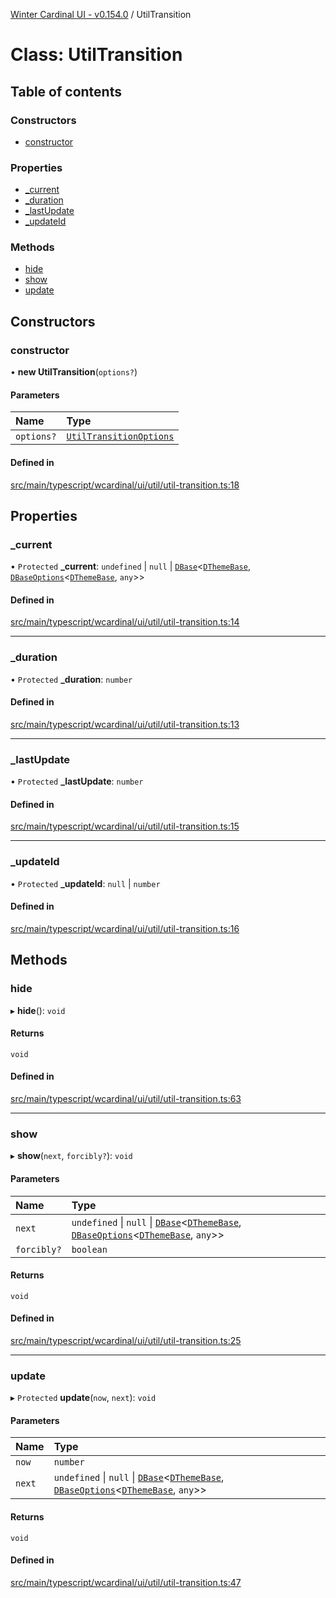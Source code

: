 [Winter Cardinal UI - v0.154.0](../index.md) / UtilTransition

# Class: UtilTransition

## Table of contents

### Constructors

- [constructor](UtilTransition.md#constructor)

### Properties

- [\_current](UtilTransition.md#_current)
- [\_duration](UtilTransition.md#_duration)
- [\_lastUpdate](UtilTransition.md#_lastupdate)
- [\_updateId](UtilTransition.md#_updateid)

### Methods

- [hide](UtilTransition.md#hide)
- [show](UtilTransition.md#show)
- [update](UtilTransition.md#update)

## Constructors

### constructor

• **new UtilTransition**(`options?`)

#### Parameters

| Name | Type |
| :------ | :------ |
| `options?` | [`UtilTransitionOptions`](../interfaces/UtilTransitionOptions.md) |

#### Defined in

[src/main/typescript/wcardinal/ui/util/util-transition.ts:18](https://github.com/winter-cardinal/winter-cardinal-ui/blob/v0.154.0/src/main/typescript/wcardinal/ui/util/util-transition.ts#L18)

## Properties

### \_current

• `Protected` **\_current**: `undefined` \| ``null`` \| [`DBase`](DBase.md)<[`DThemeBase`](../interfaces/DThemeBase.md), [`DBaseOptions`](../interfaces/DBaseOptions.md)<[`DThemeBase`](../interfaces/DThemeBase.md), `any`\>\>

#### Defined in

[src/main/typescript/wcardinal/ui/util/util-transition.ts:14](https://github.com/winter-cardinal/winter-cardinal-ui/blob/v0.154.0/src/main/typescript/wcardinal/ui/util/util-transition.ts#L14)

___

### \_duration

• `Protected` **\_duration**: `number`

#### Defined in

[src/main/typescript/wcardinal/ui/util/util-transition.ts:13](https://github.com/winter-cardinal/winter-cardinal-ui/blob/v0.154.0/src/main/typescript/wcardinal/ui/util/util-transition.ts#L13)

___

### \_lastUpdate

• `Protected` **\_lastUpdate**: `number`

#### Defined in

[src/main/typescript/wcardinal/ui/util/util-transition.ts:15](https://github.com/winter-cardinal/winter-cardinal-ui/blob/v0.154.0/src/main/typescript/wcardinal/ui/util/util-transition.ts#L15)

___

### \_updateId

• `Protected` **\_updateId**: ``null`` \| `number`

#### Defined in

[src/main/typescript/wcardinal/ui/util/util-transition.ts:16](https://github.com/winter-cardinal/winter-cardinal-ui/blob/v0.154.0/src/main/typescript/wcardinal/ui/util/util-transition.ts#L16)

## Methods

### hide

▸ **hide**(): `void`

#### Returns

`void`

#### Defined in

[src/main/typescript/wcardinal/ui/util/util-transition.ts:63](https://github.com/winter-cardinal/winter-cardinal-ui/blob/v0.154.0/src/main/typescript/wcardinal/ui/util/util-transition.ts#L63)

___

### show

▸ **show**(`next`, `forcibly?`): `void`

#### Parameters

| Name | Type |
| :------ | :------ |
| `next` | `undefined` \| ``null`` \| [`DBase`](DBase.md)<[`DThemeBase`](../interfaces/DThemeBase.md), [`DBaseOptions`](../interfaces/DBaseOptions.md)<[`DThemeBase`](../interfaces/DThemeBase.md), `any`\>\> |
| `forcibly?` | `boolean` |

#### Returns

`void`

#### Defined in

[src/main/typescript/wcardinal/ui/util/util-transition.ts:25](https://github.com/winter-cardinal/winter-cardinal-ui/blob/v0.154.0/src/main/typescript/wcardinal/ui/util/util-transition.ts#L25)

___

### update

▸ `Protected` **update**(`now`, `next`): `void`

#### Parameters

| Name | Type |
| :------ | :------ |
| `now` | `number` |
| `next` | `undefined` \| ``null`` \| [`DBase`](DBase.md)<[`DThemeBase`](../interfaces/DThemeBase.md), [`DBaseOptions`](../interfaces/DBaseOptions.md)<[`DThemeBase`](../interfaces/DThemeBase.md), `any`\>\> |

#### Returns

`void`

#### Defined in

[src/main/typescript/wcardinal/ui/util/util-transition.ts:47](https://github.com/winter-cardinal/winter-cardinal-ui/blob/v0.154.0/src/main/typescript/wcardinal/ui/util/util-transition.ts#L47)
